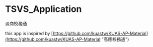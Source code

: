 # TSVS_Application
淡商校務通

this app is inspired by [https://github.com/kuastw/KUAS-AP-Material](https://github.com/kuastw/KUAS-AP-Material "高應校務通")